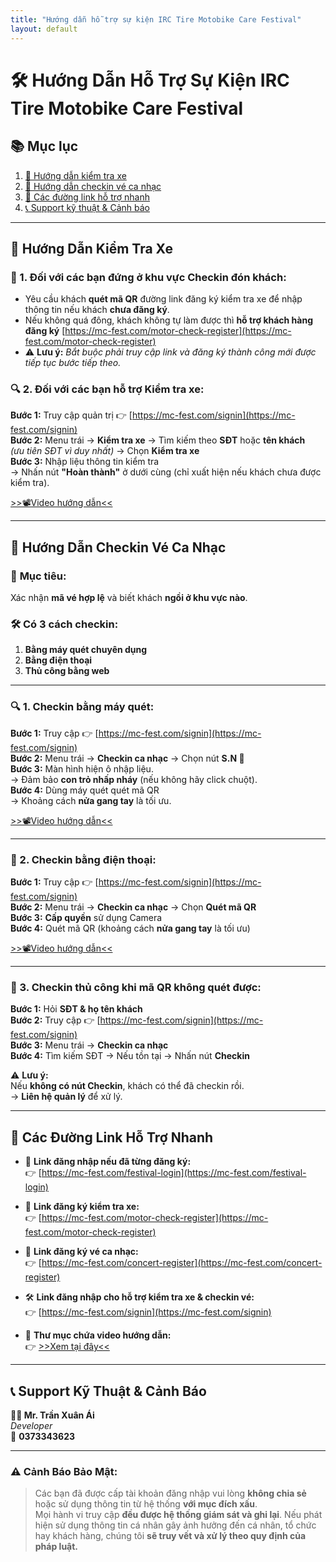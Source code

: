 ```yaml
---
title: "Hướng dẫn hỗ trợ sự kiện IRC Tire Motobike Care Festival"
layout: default
---
```


# 🛠 Hướng Dẫn Hỗ Trợ Sự Kiện IRC Tire Motobike Care Festival

## 📚 Mục lục
1. [🔧 Hướng dẫn kiểm tra xe](#-hướng-dẫn-kiểm-tra-xe)
2. [🎫 Hướng dẫn checkin vé ca nhạc](#-hướng-dẫn-checkin-vé-ca-nhạc)
3. [🔗 Các đường link hỗ trợ nhanh](#-các-đường-link-hỗ-trợ-nhanh)
4. [📞 Support kỹ thuật & Cảnh báo](#-support-kỹ-thuật--cảnh-báo)

---

## 🔧 Hướng Dẫn Kiểm Tra Xe

### 📍 1. Đối với các bạn đứng ở khu vực **Checkin đón khách**:
- Yêu cầu khách **quét mã QR** đường link đăng ký kiểm tra xe để nhập thông tin nếu khách **chưa đăng ký**.
- Nếu không quá đông, khách không tự làm được thì **hỗ trợ khách hàng đăng ký**  [https://mc-fest.com/motor-check-register](https://mc-fest.com/motor-check-register)
- ⚠️ **Lưu ý:** *Bắt buộc phải truy cập link và đăng ký thành công mới được tiếp tục bước tiếp theo.*

### 🔍 2. Đối với các bạn hỗ trợ **Kiểm tra xe**:
**Bước 1:** Truy cập quản trị 👉 [https://mc-fest.com/signin](https://mc-fest.com/signin)  
**Bước 2:** Menu trái → **Kiểm tra xe** → Tìm kiếm theo **SĐT** hoặc **tên khách**  
*(ưu tiên SĐT vì duy nhất)* → Chọn **Kiểm tra xe**  
**Bước 3:** Nhập liệu thông tin kiểm tra  
→ Nhấn nút **"Hoàn thành"** ở dưới cùng (chỉ xuất hiện nếu khách chưa được kiểm tra).

[>>📽Video hướng dẫn<<](https://drive.google.com/file/d/1CLtI5cVyNIaU3ksg3YsOGtQ2gIL4qdAZ/view)

---

## 🎫 Hướng Dẫn Checkin Vé Ca Nhạc

### 🎯 **Mục tiêu:**  
Xác nhận **mã vé hợp lệ** và biết khách **ngồi ở khu vực nào**.

### 🛠 Có 3 cách checkin:
1. **Bằng máy quét chuyên dụng**
2. **Bằng điện thoại**
3. **Thủ công bằng web**

---

### 🔍 1. Checkin bằng **máy quét**:
**Bước 1:** Truy cập 👉 [https://mc-fest.com/signin](https://mc-fest.com/signin)  
**Bước 2:** Menu trái → **Checkin ca nhạc** → Chọn nút **S.N 🔫**  
**Bước 3:** Màn hình hiện ô nhập liệu.  
→ Đảm bảo **con trỏ nhấp nháy** (nếu không hãy click chuột).  
**Bước 4:** Dùng máy quét quét mã QR  
→ Khoảng cách **nửa gang tay** là tối ưu.

[>>📽Video hướng dẫn<<](https://drive.google.com/file/d/1leGwm7e1lfiFtL6s55eHnvTwGZogXCZl/view)

---

### 📱 2. Checkin bằng **điện thoại**:
**Bước 1:** Truy cập 👉 [https://mc-fest.com/signin](https://mc-fest.com/signin)  
**Bước 2:** Menu trái → **Checkin ca nhạc** → Chọn **Quét mã QR**  
**Bước 3:** **Cấp quyền** sử dụng Camera  
**Bước 4:** Quét mã QR (khoảng cách **nửa gang tay** là tối ưu)

[>>📽Video hướng dẫn<<](https://drive.google.com/file/d/1Tb2FiW2ZiD9Ge1pegY9gD31Fksi02Cjf/view)

---

### 📝 3. Checkin **thủ công** khi mã QR không quét được:
**Bước 1:** Hỏi **SĐT & họ tên khách**  
**Bước 2:** Truy cập 👉 [https://mc-fest.com/signin](https://mc-fest.com/signin)  
**Bước 3:** Menu trái → **Checkin ca nhạc**  
**Bước 4:** Tìm kiếm SĐT → Nếu tồn tại → Nhấn nút **Checkin**

⚠️ **Lưu ý:**  
Nếu **không có nút Checkin**, khách có thể đã checkin rồi.  
→ **Liên hệ quản lý** để xử lý.

---

## 🔗 Các Đường Link Hỗ Trợ Nhanh

- 🔐 **Link đăng nhập nếu đã từng đăng ký:**  
  👉 [https://mc-fest.com/festival-login](https://mc-fest.com/festival-login)

- 🛵 **Link đăng ký kiểm tra xe:**  
  👉 [https://mc-fest.com/motor-check-register](https://mc-fest.com/motor-check-register)

- 🎫 **Link đăng ký vé ca nhạc:**  
  👉 [https://mc-fest.com/concert-register](https://mc-fest.com/concert-register)

- 🛠 **Link đăng nhập cho hỗ trợ kiểm tra xe & checkin vé:**  
  👉 [https://mc-fest.com/signin](https://mc-fest.com/signin)

- 🎥 **Thư mục chứa video hướng dẫn:**  
  👉 [>>Xem tại đây<<](https://drive.google.com/drive/folders/1tVKL-DvemB7RZQBk0iNh2FzU9JiEksq8?usp=drive_link)

---

## 📞 Support Kỹ Thuật & Cảnh Báo

**👨‍💻 Mr. Trần Xuân Ái**  
_Developer_  
📱 **0373343623**

---

### ⚠️ **Cảnh Báo Bảo Mật**:
> Các bạn đã được cấp tài khoản đăng nhập vui lòng **không chia sẻ** hoặc sử dụng thông tin từ hệ thống **với mục đích xấu**.  
> Mọi hành vi truy cập **đều được hệ thống giám sát và ghi lại**. Nếu phát hiện sử dụng thông tin cá nhân gây ảnh hưởng đến cá nhân, tổ chức hay khách hàng, chúng tôi **sẽ truy vết và xử lý theo quy định của pháp luật.**